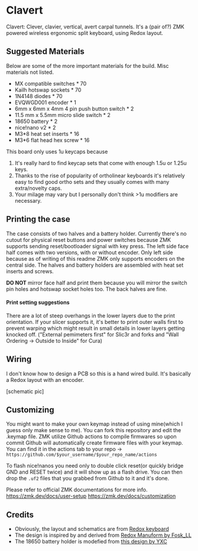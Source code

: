 # Clavert

Clavert: Clever, clavier, vertical, avert carpal tunnels.
It's a (pair of?) ZMK powered wireless ergonomic split keyboard, using Redox layout.

## Suggested Materials

Below are some of the more important materials for the build. Misc materials not listed.

- MX compatible switches * 70
- Kailh hotswap sockets * 70
- 1N4148 diodes * 70
- EVQWGD001 encoder * 1
- 6mm x 6mm x 4mm 4 pin push button switch * 2
- 11.5 mm x 5.5mm micro slide switch * 2
- 18650 battery * 2
- nice!nano v2 * 2
- M3*8 heat set inserts * 16
- M3*6 flat head hex screw * 16

This board only uses 1u keycaps because
1. It's really hard to find keycap sets that come with enough 1.5u or 1.25u keys.
2. Thanks to the rise of popularity of ortholinear keyboards it's relatively easy to find good ortho sets and they usually comes with many extra/novelty caps.
3. Your milage may vary but I personally don't think >1u modifiers are necessary.

## Printing the case

The case consists of two halves and a battery holder. Currently there's no cutout for physical reset buttons and power switches because ZMK supports sending reset/bootloader signal with key press. The left side face half comes with two versions, with or without encoder. Only left side because as of writing of this readme ZMK only supports encoders on the central side. The halves and battery holders are assembled with heat set inserts and screws.

**DO NOT** mirror face half and print them because you will mirror the switch pin holes and hotswap socket holes too. The back halves are fine.

#### Print setting suggestions

There are a lot of steep overhangs in the lower layers due to the print orientation. If your slicer supports it, it's better to print outer walls first to prevent warping which might result in small details in lower layers getting knocked off.  ("External pemimeters first" for Slic3r and forks and "Wall Ordering -> Outside to Inside" for Cura)

## Wiring

I don't know how to design a PCB so this is a hand wired build. It's basically a Redox layout with an encoder.

[schematic pic]

## Customizing

You might want to make your own keymap instead of using mine(which I guess only make sense to me). You can fork this repository and edit the .keymap file. ZMK utilize Github actions to compile firmwares so upon commit Github will automatically create firmware files with your keymap. You can find it in the actions tab to your repo -> `https://github.com/$your_username/$your_repo_name/actions`

To flash nice!nanos you need only to double click reset(or quickly bridge GND and RESET twice) and it will show up as a flash drive. You can then drop the `.uf2` files that you grabbed from Github to it and it's done.

Please refer to official ZMK documentations for more info.
https://zmk.dev/docs/user-setup
https://zmk.dev/docs/customization

## Credits

- Obviously, the layout and schematics are from [Redox keyboard](https://github.com/mattdibi/redox-keyboard)
- The design is inspired by and derived from [Redox Manuform by Fosk_LL](https://www.thingiverse.com/thing:3503380)
- The 18650 battery holder is modefied from [this design by YXC](https://www.thingiverse.com/thing:2847497)